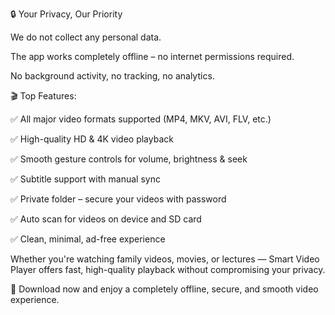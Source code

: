🔒 Your Privacy, Our Priority

We do not collect any personal data.

The app works completely offline – no internet permissions required.

No background activity, no tracking, no analytics.

🎬 Top Features:

✅ All major video formats supported (MP4, MKV, AVI, FLV, etc.)

✅ High-quality HD & 4K video playback

✅ Smooth gesture controls for volume, brightness & seek

✅ Subtitle support with manual sync

✅ Private folder – secure your videos with password

✅ Auto scan for videos on device and SD card

✅ Clean, minimal, ad-free experience

Whether you're watching family videos, movies, or lectures — Smart Video Player offers fast, high-quality playback without compromising your privacy.

📲 Download now and enjoy a completely offline, secure, and smooth video experience.
